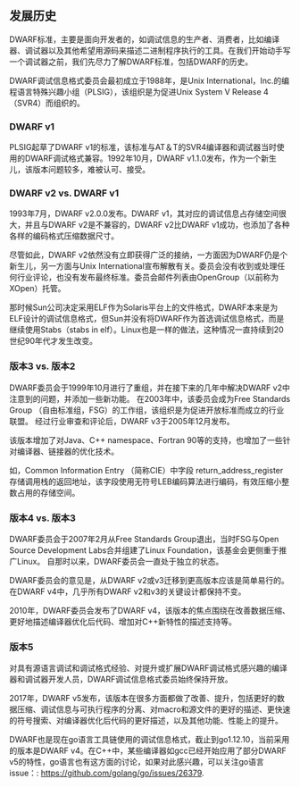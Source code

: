## 发展历史

DWARF标准，主要是面向开发者的，如调试信息的生产者、消费者，比如编译器、调试器以及其他希望用源码来描述二进制程序执行的工具。在我们开始动手写一个调试器之前，我们先尽力了解DWARF标准，包括DWARF的历史。

DWARF调试信息格式委员会最初成立于1988年，是Unix International，Inc.的编程语言特殊兴趣小组（PLSIG），该组织是为促进Unix System V Release 4（SVR4）而组织的。

### DWARF v1

PLSIG起草了DWARF v1的标准，该标准与AT＆T的SVR4编译器和调试器当时使用的DWARF调试格式兼容。1992年10月，DWARF v1.1.0发布，作为一个新生儿，该版本问题较多，难被认可、接受。

### DWARF v2 vs.  DWARF v1

1993年7月，DWARF v2.0.0发布。DWARF v1，其对应的调试信息占存储空间很大，并且与DWARF v2是不兼容的，DWARF v2比DWARF v1成功，也添加了各种各样的编码格式压缩数据尺寸。

尽管如此，DWARF v2依然没有立即获得广泛的接纳，一方面因为DWARF仍是个新生儿，另一方面与Unix International宣布解散有关。委员会没有收到或处理任何行业评论，也没有发布最终标准。委员会邮件列表由OpenGroup（以前称为XOpen）托管。

那时候Sun公司决定采用ELF作为Solaris平台上的文件格式，DWARF本来是为ELF设计的调试信息格式，但Sun并没有将DWARF作为首选调试信息格式，而是继续使用Stabs（stabs in elf）。Linux也是一样的做法，这种情况一直持续到20世纪90年代才发生改变。

### 版本3 vs. 版本2

DWARF委员会于1999年10月进行了重组，并在接下来的几年中解决DWARF v2中注意到的问题，并添加一些新功能。 在2003年中，该委员会成为Free Standards Group （自由标准组，FSG）的工作组，该组织是为促进开放标准而成立的行业联盟。 经过行业审查和评论后，DWARF v3于2005年12月发布。

该版本增加了对Java、C++ namespace、Fortran 90等的支持，也增加了一些针对编译器、链接器的优化技术。

如，Common Information Entry （简称CIE）中字段 return_address_register 存储调用栈的返回地址，该字段使用无符号LEB编码算法进行编码，有效压缩小整数占用的存储空间。

### 版本4 vs. 版本3

DWARF委员会于2007年2月从Free Standards Group退出，当时FSG与Open Source Development Labs合并组建了Linux Foundation，该基金会更侧重于推广Linux。 自那时以来，DWARF委员会一直处于独立的状态。

DWARF委员会的意见是，从DWARF v2或v3迁移到更高版本应该是简单易行的。 在DWARF v4中，几乎所有DWARF v2和v3的关键设计都保持不变。

2010年，DWARF委员会发布了DWARF v4，该版本的焦点围绕在改善数据压缩、更好地描述编译器优化后代码、增加对C++新特性的描述支持等。

### 版本5

对具有源语言调试和调试格式经验、对提升或扩展DWARF调试格式感兴趣的编译器和调试器开发人员，DWARF调试信息格式委员始终保持开放。

2017年，DWARF v5发布，该版本在很多方面都做了改善、提升，包括更好的数据压缩、调试信息与可执行程序的分离、对macro和源文件的更好的描述、更快速的符号搜索、对编译器优化后代码的更好描述，以及其他功能、性能上的提升。

DWARF也是现在go语言工具链使用的调试信息格式，截止到go1.12.10，当前采用的版本是DWARF v4。在C++中，某些编译器如gcc已经开始应用了部分DWARF v5的特性，go语言也有这方面的讨论，如果对此感兴趣，可以关注go语言issue：: https://github.com/golang/go/issues/26379.